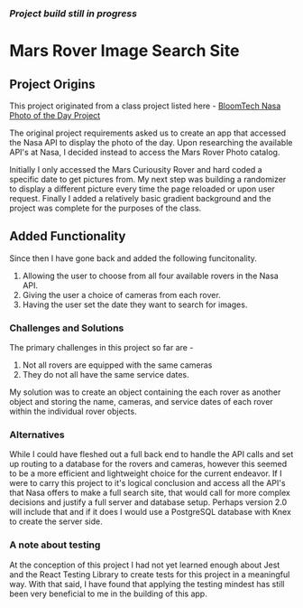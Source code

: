 ### *Project build still in progress*

# Mars Rover Image Search Site

## Project Origins

This project originated from a class project listed here - [BloomTech Nasa Photo of the Day Project](https://github.com/bloominstituteoftechnology/nasa-photo-of-the-day)

The original project requirements asked us to create an app that accessed the Nasa API to display the photo of the day. Upon researching the available API's at Nasa, I decided instead to access the Mars Rover Photo catalog.

Initially I only accessed the Mars Curiousity Rover and hard coded a specific date to get pictures from. My next step was building a randomizer to display a different picture every time the page reloaded or upon user request. Finally I added a relatively basic gradient background and the project was complete for the purposes of the class.

## Added Functionality

Since then I have gone back and added the following funcitonality.

1. Allowing the user to choose from all four available rovers in the Nasa API.
2. Giving the user a choice of cameras from each rover.
3. Having the user set the date they want to search for images.

### Challenges and Solutions

The primary challenges in this project so far are -
1. Not all rovers are equipped with the same cameras
2. They do not all have the same service dates.

My solution was to create an object containing the each rover as another object and storing the name, cameras, and service dates of each rover within the individual rover objects.

### Alternatives

While I could have fleshed out a full back end to handle the API calls and set up routing to a database for the rovers and cameras, however this seemed to be a more efficient and lightweight choice for the current endeavor. If I were to carry this project to it's logical conclusion and access all the API's that Nasa offers to make a full search site, that would call for more complex decisions and justify a full server and database setup. Perhaps version 2.0 will include that and if it does I would use a PostgreSQL database with Knex to create the server side.

### A note about testing

At the conception of this project I had not yet learned enough about Jest and the React Testing Library to create tests for this project in a meaningful way. With that said, I have found that applying the testing mindest has still been very beneficial to me in the building of this app.
